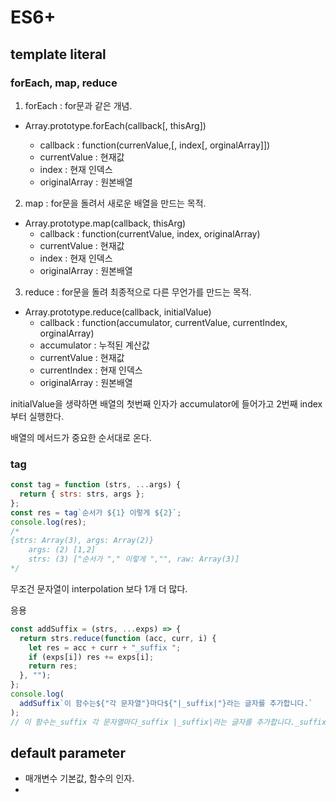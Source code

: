 # ES6+

## template literal

### forEach, map, reduce

1. forEach : for문과 같은 개념.

- Array.prototype.forEach(callback[, thisArg])

  - callback : function(currenValue,[, index[, orginalArray]])
  - currentValue : 현재값
  - index : 현재 인덱스
  - originalArray : 원본배열

2. map : for문을 돌려서 새로운 배열을 만드는 목적.

- Array.prototype.map(callback, thisArg)
  - callback : function(currentValue, index, originalArray)
  - currentValue : 현재값
  - index : 현재 인덱스
  - originalArray : 원본배열

3. reduce : for문을 돌려 최종적으로 다른 무언가를 만드는 목적.

- Array.prototype.reduce(callback, initialValue)
  - callback : function(accumulator, currentValue, currentIndex, orginalArray)
  - accumulator : 누적된 계산값
  - currentValue : 현재값
  - currentIndex : 현재 인덱스
  - originalArray : 원본배열

initialValue을 생략하면 배열의 첫번째 인자가 accumulator에 들어가고 2번째 index부터 실행한다.

배열의 메서드가 중요한 순서대로 온다.

### tag

```jsx
const tag = function (strs, ...args) {
  return { strs: strs, args };
};
const res = tag`순서가 ${1} 이렇게 ${2}`;
console.log(res);
/*
{strs: Array(3), args: Array(2)}
    args: (2) [1,2]
    strs: (3) ["순서가 "," 이렇게 ","", raw: Array(3)]
*/
```

무조건 문자열이 interpolation 보다 1개 더 많다.

응용

```jsx
const addSuffix = (strs, ...exps) => {
  return strs.reduce(function (acc, curr, i) {
    let res = acc + curr + "_suffix ";
    if (exps[i]) res += exps[i];
    return res;
  }, "");
};
console.log(
  addSuffix`이 함수는${"각 문자열"}마다${"|_suffix|"}라는 글자를 추가합니다.`
);
// 이 함수는_suffix 각 문자열마다_suffix |_suffix|라는 글자를 추가합니다._suffix
```

## default parameter

- 매개변수 기본값, 함수의 인자.
-
